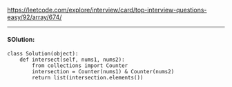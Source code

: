 https://leetcode.com/explore/interview/card/top-interview-questions-easy/92/array/674/

----

#### SOlution:

```
class Solution(object):
    def intersect(self, nums1, nums2):
        from collections import Counter
        intersection = Counter(nums1) & Counter(nums2)
        return list(intersection.elements())
```
